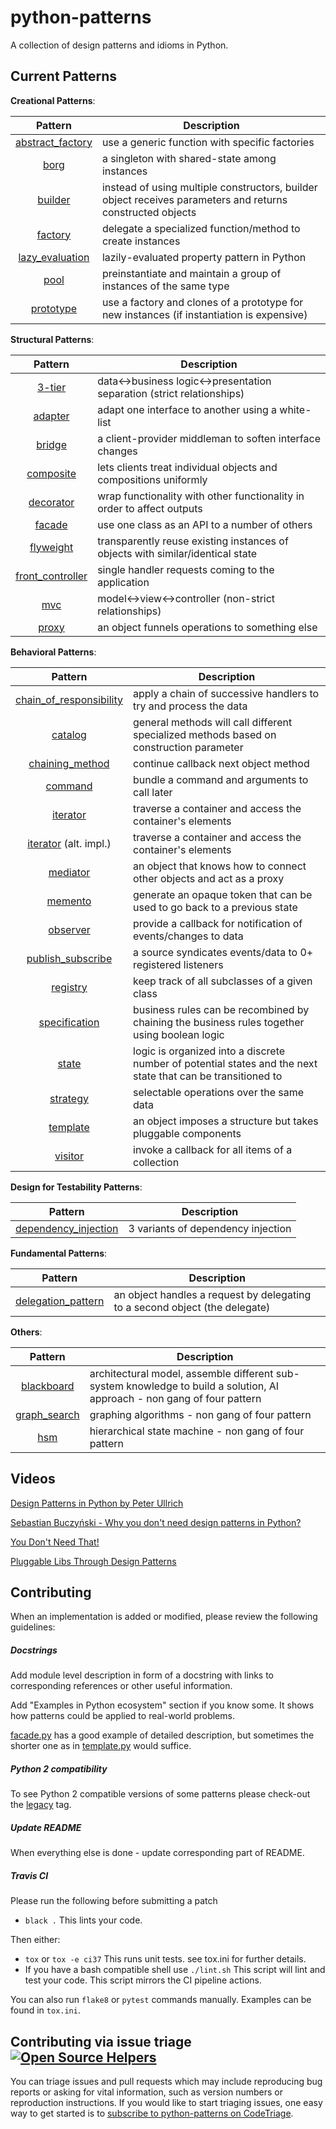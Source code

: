 python-patterns
===============

A collection of design patterns and idioms in Python.

Current Patterns
----------------

__Creational Patterns__:

| Pattern | Description |
|:-------:| ----------- |
| [abstract_factory](patterns/creational/abstract_factory.py) | use a generic function with specific factories |
| [borg](patterns/creational/borg.py) | a singleton with shared-state among instances |
| [builder](patterns/creational/builder.py) | instead of using multiple constructors, builder object receives parameters and returns constructed objects |
| [factory](patterns/creational/factory.py) | delegate a specialized function/method to create instances |
| [lazy_evaluation](patterns/creational/lazy_evaluation.py) | lazily-evaluated property pattern in Python |
| [pool](patterns/creational/pool.py) | preinstantiate and maintain a group of instances of the same type |
| [prototype](patterns/creational/prototype.py) | use a factory and clones of a prototype for new instances (if instantiation is expensive) |

__Structural Patterns__:

| Pattern | Description |
|:-------:| ----------- |
| [3-tier](patterns/structural/3-tier.py) | data<->business logic<->presentation separation (strict relationships) |
| [adapter](patterns/structural/adapter.py) | adapt one interface to another using a white-list |
| [bridge](patterns/structural/bridge.py) | a client-provider middleman to soften interface changes |
| [composite](patterns/structural/composite.py) | lets clients treat individual objects and compositions uniformly |
| [decorator](patterns/structural/decorator.py) | wrap functionality with other functionality in order to affect outputs |
| [facade](patterns/structural/facade.py) | use one class as an API to a number of others |
| [flyweight](patterns/structural/flyweight.py) | transparently reuse existing instances of objects with similar/identical state |
| [front_controller](patterns/structural/front_controller.py) | single handler requests coming to the application |
| [mvc](patterns/structural/mvc.py) | model<->view<->controller (non-strict relationships) |
| [proxy](patterns/structural/proxy.py) | an object funnels operations to something else |

__Behavioral Patterns__:

| Pattern | Description |
|:-------:| ----------- |
| [chain_of_responsibility](patterns/behavioral/chain_of_responsibility.py) | apply a chain of successive handlers to try and process the data |
| [catalog](patterns/behavioral/catalog.py) | general methods will call different specialized methods based on construction parameter |
| [chaining_method](patterns/behavioral/chaining_method.py) | continue callback next object method |
| [command](patterns/behavioral/command.py) | bundle a command and arguments to call later |
| [iterator](patterns/behavioral/iterator.py) | traverse a container and access the container's elements |
| [iterator](patterns/behavioral/iterator_alt.py) (alt. impl.)| traverse a container and access the container's elements |
| [mediator](patterns/behavioral/mediator.py) | an object that knows how to connect other objects and act as a proxy |
| [memento](patterns/behavioral/memento.py) | generate an opaque token that can be used to go back to a previous state |
| [observer](patterns/behavioral/observer.py) | provide a callback for notification of events/changes to data |
| [publish_subscribe](patterns/behavioral/publish_subscribe.py) | a source syndicates events/data to 0+ registered listeners |
| [registry](patterns/behavioral/registry.py) | keep track of all subclasses of a given class |
| [specification](patterns/behavioral/specification.py) |  business rules can be recombined by chaining the business rules together using boolean logic |
| [state](patterns/behavioral/state.py) | logic is organized into a discrete number of potential states and the next state that can be transitioned to |
| [strategy](patterns/behavioral/strategy.py) | selectable operations over the same data |
| [template](patterns/behavioral/template.py) | an object imposes a structure but takes pluggable components |
| [visitor](patterns/behavioral/visitor.py) | invoke a callback for all items of a collection |

__Design for Testability Patterns__:

| Pattern | Description |
|:-------:| ----------- |
| [dependency_injection](patterns/dependency_injection.py) | 3 variants of dependency injection |

__Fundamental Patterns__:

| Pattern | Description |
|:-------:| ----------- |
| [delegation_pattern](patterns/fundamental/delegation_pattern.py) | an object handles a request by delegating to a second object (the delegate) |

__Others__:

| Pattern | Description |
|:-------:| ----------- |
| [blackboard](patterns/other/blackboard.py) | architectural model, assemble different sub-system knowledge to build a solution, AI approach - non gang of four pattern |
| [graph_search](patterns/other/graph_search.py) | graphing algorithms - non gang of four pattern |
| [hsm](patterns/other/hsm/hsm.py) | hierarchical state machine - non gang of four pattern |


Videos
------
[Design Patterns in Python by Peter Ullrich](https://www.youtube.com/watch?v=bsyjSW46TDg)

[Sebastian Buczyński - Why you don't need design patterns in Python?](https://www.youtube.com/watch?v=G5OeYHCJuv0)

[You Don't Need That!](https://www.youtube.com/watch?v=imW-trt0i9I)

[Pluggable Libs Through Design Patterns](https://www.youtube.com/watch?v=PfgEU3W0kyU)


Contributing
------------
When an implementation is added or modified, please review the following guidelines:

##### Docstrings
Add module level description in form of a docstring with links to corresponding references or other useful information.

Add "Examples in Python ecosystem" section if you know some. It shows how patterns could be applied to real-world problems.

[facade.py](patterns/structural/facade.py) has a good example of detailed description,
but sometimes the shorter one as in [template.py](patterns/behavioral/template.py) would suffice.

##### Python 2 compatibility
To see Python 2 compatible versions of some patterns please check-out the [legacy](https://github.com/faif/python-patterns/tree/legacy) tag.

##### Update README
When everything else is done - update corresponding part of README.

##### Travis CI
Please run the following before submitting a patch
- `black .` This lints your code.

Then either:
- `tox` or `tox -e ci37` This runs unit tests. see tox.ini for further details.
- If you have a bash compatible shell use `./lint.sh` This script will lint and test your code. This script mirrors the CI pipeline actions.      

You can also run `flake8` or `pytest` commands manually. Examples can be found in `tox.ini`.

## Contributing via issue triage [![Open Source Helpers](https://www.codetriage.com/faif/python-patterns/badges/users.svg)](https://www.codetriage.com/faif/python-patterns)

You can triage issues and pull requests which may include reproducing bug reports or asking for vital information, such as version numbers or reproduction instructions. If you would like to start triaging issues, one easy way to get started is to [subscribe to python-patterns on CodeTriage](https://www.codetriage.com/faif/python-patterns).
